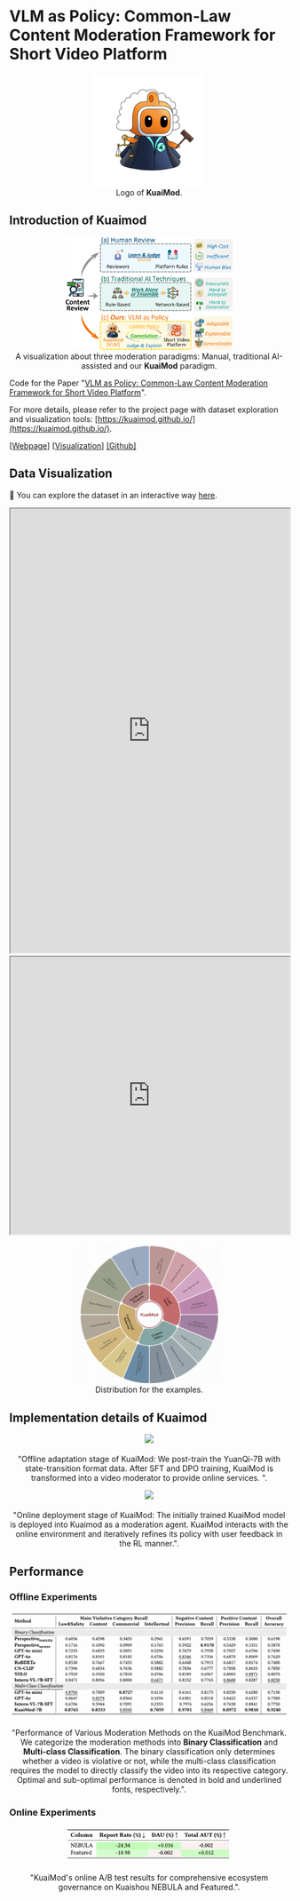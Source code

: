 # VLM as Policy: Common-Law Content Moderation Framework for Short Video Platform

<!-- ![MathQA](https://img.shields.io/badge/Task-MathQA-red) 
![Mathematical Reasoning](https://img.shields.io/badge/Task-Mathematical_Reasoning-red) 
![Multi-Modal](https://img.shields.io/badge/Task-Multi--Modal-red) 
![ScienceQA](https://img.shields.io/badge/Dataset-MathVista-blue)  
![Claude-4](https://img.shields.io/badge/Model-Claude--2-green) 
![ChatGPT](https://img.shields.io/badge/Model-ChatGPT-green) 
![GPT-4](https://img.shields.io/badge/Model-GPT--4-green) 
![Gemini](https://img.shields.io/badge/Model-Gemini-green)
![GPT-4V](https://img.shields.io/badge/Model-GPT--4V-green) -->

<p align="center">
    <img src="assets/kuaimod_logo.png" width="40%"> <br>
  Logo of <b>KuaiMod</b>. 
  <br>
</p>

##  Introduction of Kuaimod
<p align="center">
    <img src="assets/intro_v2.jpg" width="60%"> <br>
  A visualization about three moderation paradigms: Manual, traditional AI-assisted and our <b>KuaiMod</b> paradigm. 
  <br>
</p>

Code for the Paper "[VLM as Policy: Common-Law Content Moderation Framework for Short Video Platform]()".

For more details, please refer to the project page with dataset exploration and visualization tools: [https://kuaimod.github.io/](https://kuaimod.github.io/).


[[Webpage](https://kuaimod.github.io/)] [[Visualization](https://kuaimod.github.io/visualization.html)] [[Github]](https://github.com/KuaiMod/KuaiMod.github.io)



## Data Visualization

🎰 You can explore the dataset in an interactive way [here](https://kuaimod.github.io/visualization.html).

<iframe src="https://kuaimod.github.io/visualization.html" width="100%" height="800px"></iframe>


<iframe src="https://kuaimod.github.io/rolling.html" width="100%" height="500px"></iframe>

<p align="center">
    <img src="assets/bili.png" width="50%"> <br>
  Distribution for the examples. 
  <br>
</p>


##  Implementation details of Kuaimod

<p align="center">
    <img src="assets/stage1_v2.png" width="100%"> <br> 
  <br>"Offline adaptation stage of KuaiMod: We post-train the YuanQi-7B with state-transition format data. After SFT and DPO training, KuaiMod is transformed into a video moderator to provide online services. ".
</p>


<!-- <details>
<summary>Click to expand/collapse the visualization page screenshot.</summary>
<img src="https://raw.githubusercontent.com/lupantech/MathVista/main/assets/data_visualizer.png" style="zoom:40%;" />
</details> -->

<p align="center">
    <img src="assets/stage2_v2.png" width="100%"> <br>
  <br>"Online deployment stage of KuaiMod: The initially trained KuaiMod model is deployed into Kuaimod as a moderation agent. KuaiMod interacts with the online environment and iteratively refines its policy with user feedback in the RL manner.".
</p>

##  Performance

### Offline Experiments

<p align="center">
    <img src="assets/offline.png" width="100%"> <br>
  <br>"Performance of Various Moderation Methods on the KuaiMod Benchmark. We categorize the moderation methods into <b>Binary Classification</b> and <b>Multi-class Classification</b>. The binary classification only determines whether a video is violative or not, while the multi-class classification requires the model to directly classify the video into its respective category. Optimal and sub-optimal performance is denoted in bold and underlined fonts, respectively.".
</p>

### Online Experiments
<p align="center">
    <img src="assets/online.png" width="60%"> <br>
  <br>"KuaiMod's online A/B test results for comprehensive ecosystem governance on Kuaishou NEBULA and Featured.".
</p>